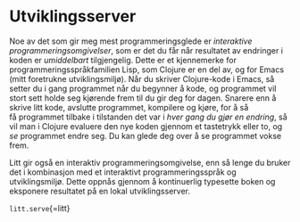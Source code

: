 # Utviklingsserver

Noe av det som gir meg mest programmeringsglede er *interaktive
programmeringsomgivelser*, som er det du får når resultatet av endringer
i koden er *umiddelbart* tilgjengelig. Dette er et kjennemerke for
programmeringsspråkfamilien Lisp, som Clojure er en del av, og for Emacs
(mitt foretrukne utviklingsmiljø). Når du skriver Clojure-kode i Emacs,
så setter du i gang programmet når du begynner å kode, og programmet vil
stort sett holde seg kjørende frem til du gir deg for dagen. Snarere enn
å skrive litt kode, avslutte programmet, kompilere og kjøre, for å så
få programmet tilbake i tilstanden det var i *hver gang du gjør en
endring*, så vil man i Clojure evaluere den nye koden gjennom et
tastetrykk eller to, og *se* programmet endre seg. Du kan glede deg over
å se programmet vokse frem.

Litt gir også en interaktiv programmeringsomgivelse, enn så lenge du
bruker det i kombinasjon med et interaktivt programmeringsspråk og
utviklingsmiljø. Dette oppnås gjennom å kontinuerlig typesette boken og
eksponere resultatet på en lokal utviklingsserver.

`litt.serve`{=litt}
